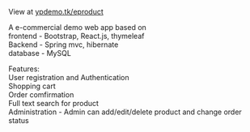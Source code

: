 View at [ypdemo.tk/eproduct](http://ypdemo.tk/eproduct/)

A e-commercial demo web app based on<br />
frontend - Bootstrap, React.js, thymeleaf<br />
Backend - Spring mvc, hibernate<br />
database - MySQL<br />

Features:<br />
User registration and Authentication<br />
Shopping cart<br />
Order comfirmation<br />
Full text search for product<br />
Administration - Admin can add/edit/delete product and change order status<br />
